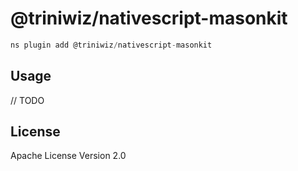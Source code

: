 # @triniwiz/nativescript-masonkit

```javascript
ns plugin add @triniwiz/nativescript-masonkit
```

## Usage

// TODO

## License

Apache License Version 2.0
